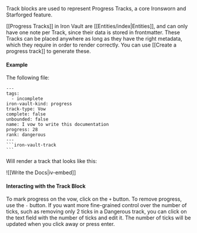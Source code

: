 Track blocks are used to represent Progress Tracks, a core Ironsworn and Starforged feature.

[[Progress Tracks]] in Iron Vault are [[Entities/index|Entities]], and can only have one note per Track, since their data is stored in frontmatter. These Tracks can be placed anywhere as long as they have the right metadata, which they require in order to render correctly. You can use [[Create a progress track]] to generate these.
#### Example

The following file:

````
---
tags:
  - incomplete
iron-vault-kind: progress
track-type: Vow
complete: false
unbounded: false
name: I vow to write this documentation
progress: 28
rank: dangerous
---
```iron-vault-track
```
````

Will render a track that looks like this:

![[Write the Docs|iv-embed]]

#### Interacting with the Track Block

To mark progress on the vow, click on the `+` button. To remove progress, use the `-` button. If you want more fine-grained control over the number of ticks, such as removing only 2 ticks in a Dangerous track, you can click on the text field with the number of ticks and edit it. The number of ticks will be updated when you click away or press enter.